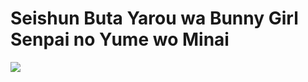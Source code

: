 # Seishun Buta Yarou wa Bunny Girl Senpai no Yume wo Minai
![](https://github.com/Nekomoekissaten-SUB/Nekomoekissaten-poi-Subs/ao-buta-BD/blob/master/poster.jpg)
